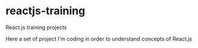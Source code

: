 # reactjs-training
React.js training projects

Here a set of project I'm coding in order to understand concepts of React.js
